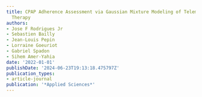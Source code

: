 ```yaml
---
title: CPAP Adherence Assessment via Gaussian Mixture Modeling of Telemonitored Apnea
  Therapy
authors:
- Jose F Rodrigues Jr
- Sebastien Bailly
- Jean-Louis Pepin
- Lorraine Goeuriot
- Gabriel Spadon
- Sihem Amer-Yahia
date: '2022-01-01'
publishDate: '2024-06-23T19:13:18.475797Z'
publication_types:
- article-journal
publication: '*Applied Sciences*'
---
```

